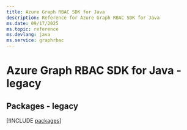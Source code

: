 ```yaml
---
title: Azure Graph RBAC SDK for Java
description: Reference for Azure Graph RBAC SDK for Java
ms.date: 09/17/2025
ms.topic: reference
ms.devlang: java
ms.service: graphrbac
---
```

# Azure Graph RBAC SDK for Java - legacy
## Packages - legacy
[!INCLUDE [packages](graph-rbac-index.md)]